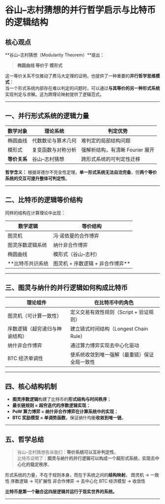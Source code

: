 # 谷山–志村猜想的并行哲学启示与比特币的逻辑结构

## 核心观点

**谷山–志村猜想（Modularity Theorem）**提出：  
> **椭圆曲线 等价于 模形式**  

这一等价关系不仅推动了费马大定理的证明，也提供了一种重要的**并行哲学思维模式**：  
当一个形式系统内部存在难以判定的问题时，可以通过**与其等价的另一种形式系统**实现判定与求解。这为跨理论映射提供了逻辑范式。

---

## 一、并行形式系统的逻辑力量

| 数学对象 | 理论系统 | 判定优势 |
|-----------|-----------|-----------|
| 椭圆曲线 | 代数数论与算术几何 | 难判定的局部结构问题 |
| 模形式 | 复变函数与对称分析 | 强解析结构，有清晰 Fourier 展开 |
| **等价关系** | 谷山–志村猜想 | 跨形式系统的可判定性迁移 |

**哲学含义：**
根据哥德尔不完全性定理，**单一形式系统无法自洽完备**，但**两个等价系统的交互可提升整体可判定性**。

---

## 二、比特币的逻辑等价结构

同样的结构在计算理论中出现：

| 数学逻辑 | 等价结构 |
|-----------|-----------|
| 图灵机 |冯·诺依曼的合作博弈 |
| 图灵序数逻辑系统 | 纳什非合作博弈 |
| 椭圆曲线 | 模形式（谷山–志村） |
| **比特币共识系统 | 图灵机 + 序数逻辑 + 非合作博弈** |

---

## 三、图灵与纳什的并行逻辑如何构成比特币

| 理论组件 | 在比特币中的角色 |
|----------|------------------|
| 图灵机（可计算一致性） | 定义交易有效性规则（Script + 验证规则） |
| 序数逻辑（超穷递归与神谕结构） | 建立链式时间结构（Longest Chain Rule） |
| 纳什非合作博弈 | 通过算力博弈实现去中心化驱动 |
| BTC 经济单调性 | 使系统收敛到唯一强解（最重链）保证全局一致性 |

---

## 四、核心结构机制

- **图灵序数逻辑**构建了比特币的**形式结构与时间秩序**；
- **最长链规则 = 超穷迭代的序数逻辑实现**；
- **PoW 算力博弈 = 纳什非合作博弈在计算系统中的实现**；
- **BTC 奖励模型 = 单调势函数**，保证纳什均衡**收敛到唯一链**。

---

## 五、哲学总结

> 谷山–志村猜想告诉我们：**等价系统可以互补判定性**。  
> 比特币证明了：**图灵与纳什的并行逻辑可以构成一个超形式系统，实现去中心化的稳定秩序**。

形式系统的力量，不在于规则本身，而在于系统之间的**结构映射**。
图灵机 → 一致性
序数逻辑 → 可扩展性
非合作博弈 → 去中心化
BTC 经济模型 → 收敛性


**比特币是第一个融合这四层逻辑并运行于现实世界的系统。**

---
